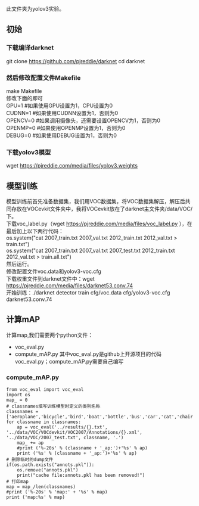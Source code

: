 此文件夹为yolov3实验。
## 初始
### 下载编译darknet
git clone https://github.com/pjreddie/darknet
cd darknet
### 然后修改配置文件Makefile
make Makefile  
修改下面的即可  
GPU=1 #如果使用GPU设置为1，CPU设置为0  
CUDNN=1  #如果使用CUDNN设置为1，否则为0  
OPENCV=0 #如果调用摄像头，还需要设置OPENCV为1，否则为0  
OPENMP=0  #如果使用OPENMP设置为1，否则为0  
DEBUG=0  #如果使用DEBUG设置为1，否则为0  
### 下载yolov3模型
wget https://pjreddie.com/media/files/yolov3.weights
## 模型训练
模型训练前首先准备数据集，我们用VOC数据集，将VOC数据集解压，解压后共同存放在VOCevkit文件夹中，我将VOCevkit放在了darknet主文件夹/data/VOC/下。  
下载voc_label.py（wget https://pjreddie.com/media/files/voc_label.py ），在最后加上以下两行代码：  
os.system("cat 2007_train.txt 2007_val.txt 2012_train.txt 2012_val.txt > train.txt")  
os.system("cat 2007_train.txt 2007_val.txt 2007_test.txt 2012_train.txt 2012_val.txt > train.all.txt")  
然后运行。  
修改配置文件voc.data和yolov3-voc.cfg  
下载权重文件到darknet文件中：wget https://pjreddie.com/media/files/darknet53.conv.74   
开始训练：./darknet detector train cfg/voc.data cfg/yolov3-voc.cfg darknet53.conv.74   
## 计算mAP
计算map,我们需要两个python文件：
* voc_eval.py
* compute_mAP.py
其中voc_eval.py是github上开源项目的代码voc_eval.py；compute_mAP.py需要自己编写  
### compute_mAP.py  
```
from voc_eval import voc_eval
import os
map_ = 0
# classnames填写训练模型时定义的类别名称
classnames = ['aeroplane','bicycle','bird','boat','bottle','bus','car','cat','chair','cow','diningtable','dog','horse','motorbike','person','pottedplant','sheep','sofa','train','tvmonitor']
for classname in classnames:
    ap = voc_eval('../results/{}.txt', '../data/VOC/VOCdevkit/VOC2007/Annotations/{}.xml', '../data/VOC/2007_test.txt', classname, '.')
    map_ += ap
    #print ('%-20s' % (classname + '_ap:')+'%s' % ap)
    print ('%s' % (classname + '_ap:')+'%s' % ap)
# 删除临时的dump文件
if(os.path.exists("annots.pkl")):
    os.remove("annots.pkl")
    print("cache file:annots.pkl has been removed!")
# 打印map
map = map_/len(classnames)
#print ('%-20s' % 'map:' + '%s' % map)
print ('map:%s' % map)
```
